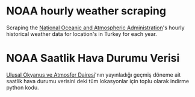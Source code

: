 # NOAA hourly weather scraping

Scraping the [National Oceanic and Atmospheric Administration]('https://www.ncei.noaa.gov/data/global-hourly/access/)'s hourly historical weather data for location's in Turkey for each year.

# NOAA Saatlik Hava Durumu Verisi

[Ulusal Okyanus ve Atmosfer Dairesi]('https://www.ncei.noaa.gov/data/global-hourly/access/)'nın yayınladığı geçmiş döneme ait saatlik hava durumu verisini deki tüm lokasyonlar için toplu olarak indirme python kodu.
